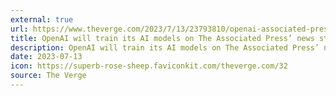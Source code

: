 ```yaml
---
external: true
url: https://www.theverge.com/2023/7/13/23793810/openai-associated-press-ai-models
title: OpenAI will train its AI models on The Associated Press’ news stories
description: OpenAI will train its AI models on The Associated Press’ news stories for the next two years. In exchange, OpenAI will give AP access to its ‘technology and product expertise.’
date: 2023-07-13
icon: https://superb-rose-sheep.faviconkit.com/theverge.com/32
source: The Verge
---
```

